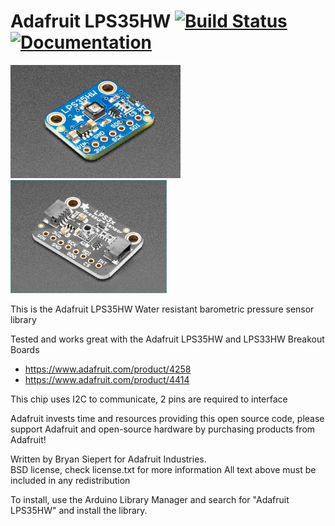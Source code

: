 # Adafruit LPS35HW [![Build Status](https://github.com/adafruit/Adafruit_LPS35HW/workflows/Arduino%20Library%20CI/badge.svg)](https://github.com/adafruit/Adafruit_LPS35HW/actions)[![Documentation](https://github.com/adafruit/ci-arduino/blob/master/assets/doxygen_badge.svg)](http://adafruit.github.io/Adafruit_LPS35HW/html/index.html)


<a href="https://www.adafruit.com/product/4258"><img src="assets/lps35.jpg?raw=true" width="272px"></a><a href="https://www.adafruit.com/product/4414"><img src="assets/lps33.jpg?raw=true" width="250px"></a>

This is the Adafruit LPS35HW Water resistant barometric pressure sensor library

Tested and works great with the Adafruit LPS35HW and LPS33HW Breakout Boards
* https://www.adafruit.com/product/4258
* https://www.adafruit.com/product/4414

This chip uses I2C to communicate, 2 pins are required to interface

Adafruit invests time and resources providing this open source code, please support Adafruit and open-source hardware by purchasing products from Adafruit!

Written by Bryan Siepert for Adafruit Industries.  
BSD license, check license.txt for more information
All text above must be included in any redistribution

To install, use the Arduino Library Manager and search for "Adafruit LPS35HW" and install the library.
